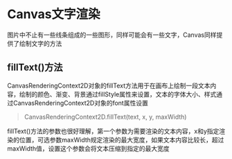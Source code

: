 # Canvas文字渲染
图片中不止有一些线条组成的一些图形，同样可能会有一些文字，Canvas同样提供了绘制文字的方法

## fillText()方法
CanvasRenderingContext2D对象的fillText方法用于在画布上绘制一段文本内容，绘制的颜色、渐变、背景通过fillStyle属性来设置，文本的字体大小、样式通过CanvasRenderingContext2D对象的font属性设置

> CanvasRenderingContext2D.fillText(text, x, y, maxWidth)

fillText()方法的参数也很好理解，第一个参数为需要渲染的文本内容，x和y指定渲染的位置，可选参数maxWidth规定渲染的最大宽度，如果文本内容比较长，超过maxWidth值，设置这个参数会将文本压缩到指定的最大宽度
